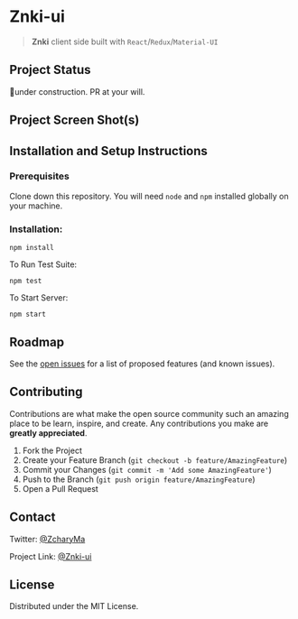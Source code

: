 # Znki-ui

> **Znki** client side built with `React`/`Redux`/`Material-UI`

## Project Status

🚂under construction. PR at your will.

## Project Screen Shot(s)

## Installation and Setup Instructions

### Prerequisites

Clone down this repository. You will need `node` and `npm` installed globally on your machine.

### Installation:

`npm install`

To Run Test Suite:

`npm test`

To Start Server:

`npm start`

<!-- ROADMAP -->

## Roadmap

See the [open issues](https://github.com/Zchary-Ma/Znki-ui/issues) for a list of proposed features (and known issues).

<!-- CONTRIBUTING -->

## Contributing

Contributions are what make the open source community such an amazing place to be learn, inspire, and create. Any contributions you make are **greatly appreciated**.

1. Fork the Project
2. Create your Feature Branch (`git checkout -b feature/AmazingFeature`)
3. Commit your Changes (`git commit -m 'Add some AmazingFeature'`)
4. Push to the Branch (`git push origin feature/AmazingFeature`)
5. Open a Pull Request

<!-- LICENSE -->

<!-- CONTACT -->

## Contact

Twitter: [@ZcharyMa](https://twitter.com/ZcharyMa)

Project Link: [@Znki-ui](https://github.com/Zchary-Ma/Znki-ui)

## License

Distributed under the MIT License.

<!--
## Reflection

- What was the context for this project? (ie: was this a side project? was this for Turing? was this for an experiment?)
- What did you set out to build?
- Why was this project challenging and therefore a really good learning experience?
- What were some unexpected obstacles?
- What tools did you use to implement this project?
  - This might seem obvious because you are IN this codebase, but to all other humans now is the time to talk about why you chose webpack instead of create react app, or D3, or vanilla JS instead of a framework etc. Brag about your choices and justify them here. -->
